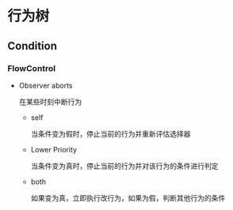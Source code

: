 # 行为树

## Condition

### FlowControl

- Observer aborts

  在某些时刻中断行为

  - self

    当条件变为假时，停止当前的行为并重新评估选择器

  - Lower Priority

    当条件变为真时，停止当前的行为并对该行为的条件进行判定

  - both

    如果变为真，立即执行改行为，如果为假，判断其他行为的条件

  